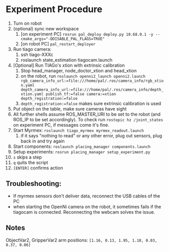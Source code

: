 # Experiment Procedure
1. Turn on robot
2. (optional) sync new workspace
   1. [on experiment PC] `rosrun pal_deploy deploy.py 10.68.0.1 -y --cmake_args="-DDISABLE_PAL_FLAGS=TRUE"`
   2. [on robot PC] `pal_restart_deployer`
3. Run tiago camera: 
   1. ssh tiago-XXXc
   2. roslaunch state_estimation tiagocam.launch
4. [Optional] Run TIAGo's xtion with extrinsic calibration
   1. Stop head_manager, node_doctor_xtion and head_xtion
   2. on the robot, run `roslaunch openni2_launch openni2.launch rgb_camera_info_url:=file:///home/pal/.ros/camera_info/rgb_xtion.yaml depth_camera_info_url:=file:///home/pal/.ros/camera_info/depth_xtion.yaml publish_tf:=false camera:=xtion depth_registration:=false`
   3. `depth_registration:=false` makes sure extrinsic calibration is used
5. Put object on the table, make sure cameras have sight
6. All further shells assume ROS_MASTER_URI to be set to the robot (and ROS_IP to be set accordingly). To check run `rostopic hz /joint_states` on experiment PC, if messages come it's fine.
7. Start Myrmex: `roslaunch tiago_myrmex myrmex_readout.launch`
   1. if it says "nothing to read" or any other error, plug out sensors, plug back in and try again
8. Start components: `roslaunch placing_manager components.launch`
9.  Setup experiments: `rosrun placing_manager setup_experiment.py`
   1. `s` skips a step
   2. `q` quits the script
   3. `[ENTER]` confirms action

## Troubleshooting:

* If myrmex sensors don't deliver data, reconnect the USB cables of the PC
* when starting the OpenNi camera on the robot, it sometimes fails if the tiagocam is connected. Reconnecting the webcam solves the issue.

## Notes

ObjectVar2, GripperVar2 arm positions:
`[1.16, 0.13, 1.95, 1.10, 0.03, 0.37, 0.06]`



